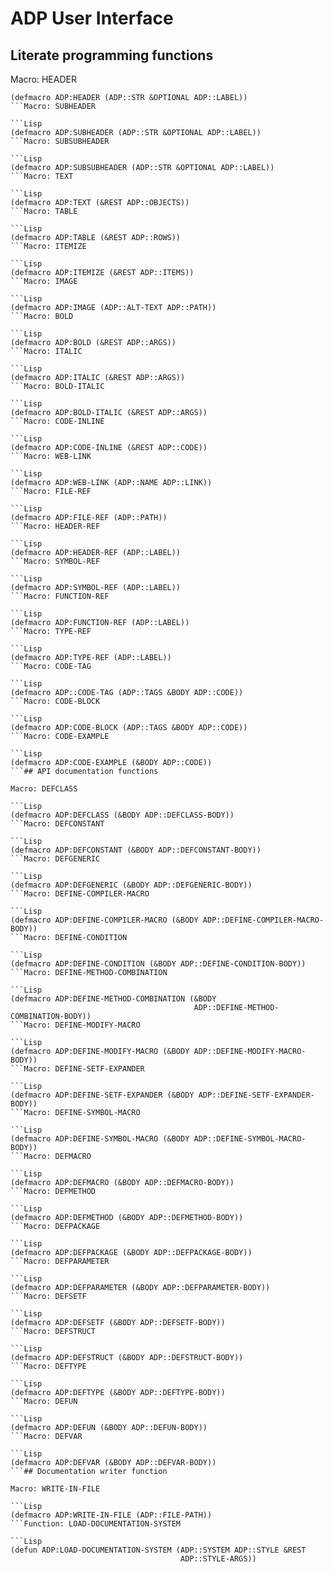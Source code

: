 # ADP User Interface

## Literate programming functions

Macro: HEADER

```Lisp
(defmacro ADP:HEADER (ADP::STR &OPTIONAL ADP::LABEL))
```Macro: SUBHEADER

```Lisp
(defmacro ADP:SUBHEADER (ADP::STR &OPTIONAL ADP::LABEL))
```Macro: SUBSUBHEADER

```Lisp
(defmacro ADP:SUBSUBHEADER (ADP::STR &OPTIONAL ADP::LABEL))
```Macro: TEXT

```Lisp
(defmacro ADP:TEXT (&REST ADP::OBJECTS))
```Macro: TABLE

```Lisp
(defmacro ADP:TABLE (&REST ADP::ROWS))
```Macro: ITEMIZE

```Lisp
(defmacro ADP:ITEMIZE (&REST ADP::ITEMS))
```Macro: IMAGE

```Lisp
(defmacro ADP:IMAGE (ADP::ALT-TEXT ADP::PATH))
```Macro: BOLD

```Lisp
(defmacro ADP:BOLD (&REST ADP::ARGS))
```Macro: ITALIC

```Lisp
(defmacro ADP:ITALIC (&REST ADP::ARGS))
```Macro: BOLD-ITALIC

```Lisp
(defmacro ADP:BOLD-ITALIC (&REST ADP::ARGS))
```Macro: CODE-INLINE

```Lisp
(defmacro ADP:CODE-INLINE (&REST ADP::CODE))
```Macro: WEB-LINK

```Lisp
(defmacro ADP:WEB-LINK (ADP::NAME ADP::LINK))
```Macro: FILE-REF

```Lisp
(defmacro ADP:FILE-REF (ADP::PATH))
```Macro: HEADER-REF

```Lisp
(defmacro ADP:HEADER-REF (ADP::LABEL))
```Macro: SYMBOL-REF

```Lisp
(defmacro ADP:SYMBOL-REF (ADP::LABEL))
```Macro: FUNCTION-REF

```Lisp
(defmacro ADP:FUNCTION-REF (ADP::LABEL))
```Macro: TYPE-REF

```Lisp
(defmacro ADP:TYPE-REF (ADP::LABEL))
```Macro: CODE-TAG

```Lisp
(defmacro ADP::CODE-TAG (ADP::TAGS &BODY ADP::CODE))
```Macro: CODE-BLOCK

```Lisp
(defmacro ADP:CODE-BLOCK (ADP::TAGS &BODY ADP::CODE))
```Macro: CODE-EXAMPLE

```Lisp
(defmacro ADP:CODE-EXAMPLE (&BODY ADP::CODE))
```## API documentation functions

Macro: DEFCLASS

```Lisp
(defmacro ADP:DEFCLASS (&BODY ADP::DEFCLASS-BODY))
```Macro: DEFCONSTANT

```Lisp
(defmacro ADP:DEFCONSTANT (&BODY ADP::DEFCONSTANT-BODY))
```Macro: DEFGENERIC

```Lisp
(defmacro ADP:DEFGENERIC (&BODY ADP::DEFGENERIC-BODY))
```Macro: DEFINE-COMPILER-MACRO

```Lisp
(defmacro ADP:DEFINE-COMPILER-MACRO (&BODY ADP::DEFINE-COMPILER-MACRO-BODY))
```Macro: DEFINE-CONDITION

```Lisp
(defmacro ADP:DEFINE-CONDITION (&BODY ADP::DEFINE-CONDITION-BODY))
```Macro: DEFINE-METHOD-COMBINATION

```Lisp
(defmacro ADP:DEFINE-METHOD-COMBINATION (&BODY
                                         ADP::DEFINE-METHOD-COMBINATION-BODY))
```Macro: DEFINE-MODIFY-MACRO

```Lisp
(defmacro ADP:DEFINE-MODIFY-MACRO (&BODY ADP::DEFINE-MODIFY-MACRO-BODY))
```Macro: DEFINE-SETF-EXPANDER

```Lisp
(defmacro ADP:DEFINE-SETF-EXPANDER (&BODY ADP::DEFINE-SETF-EXPANDER-BODY))
```Macro: DEFINE-SYMBOL-MACRO

```Lisp
(defmacro ADP:DEFINE-SYMBOL-MACRO (&BODY ADP::DEFINE-SYMBOL-MACRO-BODY))
```Macro: DEFMACRO

```Lisp
(defmacro ADP:DEFMACRO (&BODY ADP::DEFMACRO-BODY))
```Macro: DEFMETHOD

```Lisp
(defmacro ADP:DEFMETHOD (&BODY ADP::DEFMETHOD-BODY))
```Macro: DEFPACKAGE

```Lisp
(defmacro ADP:DEFPACKAGE (&BODY ADP::DEFPACKAGE-BODY))
```Macro: DEFPARAMETER

```Lisp
(defmacro ADP:DEFPARAMETER (&BODY ADP::DEFPARAMETER-BODY))
```Macro: DEFSETF

```Lisp
(defmacro ADP:DEFSETF (&BODY ADP::DEFSETF-BODY))
```Macro: DEFSTRUCT

```Lisp
(defmacro ADP:DEFSTRUCT (&BODY ADP::DEFSTRUCT-BODY))
```Macro: DEFTYPE

```Lisp
(defmacro ADP:DEFTYPE (&BODY ADP::DEFTYPE-BODY))
```Macro: DEFUN

```Lisp
(defmacro ADP:DEFUN (&BODY ADP::DEFUN-BODY))
```Macro: DEFVAR

```Lisp
(defmacro ADP:DEFVAR (&BODY ADP::DEFVAR-BODY))
```## Documentation writer function

Macro: WRITE-IN-FILE

```Lisp
(defmacro ADP:WRITE-IN-FILE (ADP::FILE-PATH))
```Function: LOAD-DOCUMENTATION-SYSTEM

```Lisp
(defun ADP:LOAD-DOCUMENTATION-SYSTEM (ADP::SYSTEM ADP::STYLE &REST
                                      ADP::STYLE-ARGS))
```

